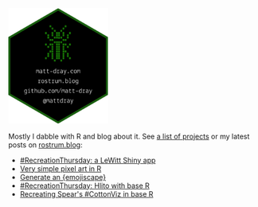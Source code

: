 <img src="https://raw.githubusercontent.com/matt-dray/stickers/master/output/business_hex.png" width=200>

Mostly I dabble with R and blog about it. See [a list of projects](https://github.com/matt-dray/projects/blob/main/README.md) or my latest posts on [rostrum.blog](https://www.rostrum.blog/):

<!-- BLOG-POST-LIST:START -->
- [#RecreationThursday: a LeWitt Shiny app](https://www.rostrum.blog/2021/07/05/recreate-lewitt/)
- [Very simple pixel art in R](https://www.rostrum.blog/2021/06/28/pixel-art/)
- [Generate an {emojiscape}](https://www.rostrum.blog/2021/06/26/emojiscape/)
- [#RecreationThursday: Hlito with base R](https://www.rostrum.blog/2021/06/21/recreate-hlito/)
- [Recreating Spear's #CottonViz in base R](https://www.rostrum.blog/2021/06/08/recreate-spear/)
<!-- BLOG-POST-LIST:END -->
